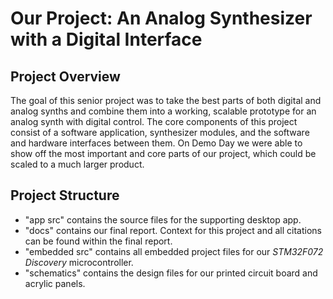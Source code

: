 # Our Project: An Analog Synthesizer with a Digital Interface

## Project Overview
The goal of this senior project was to take
the best parts of both digital and analog synths and
combine them into a working, scalable prototype for an
analog synth with digital control. The core components of
this project consist of a software application, synthesizer
modules, and the software and hardware interfaces
between them. On Demo Day we were able to show off
the most important and core parts of our project, which
could be scaled to a much larger product.

## Project Structure
 - "app src" contains the source files for the supporting desktop app.
 - "docs" contains our final report. Context for this project and all citations can be found within the final report.
 - "embedded src" contains all embedded project files for our *STM32F072 Discovery* microcontroller.
 - "schematics" contains the design files for our printed circuit board and acrylic panels.
